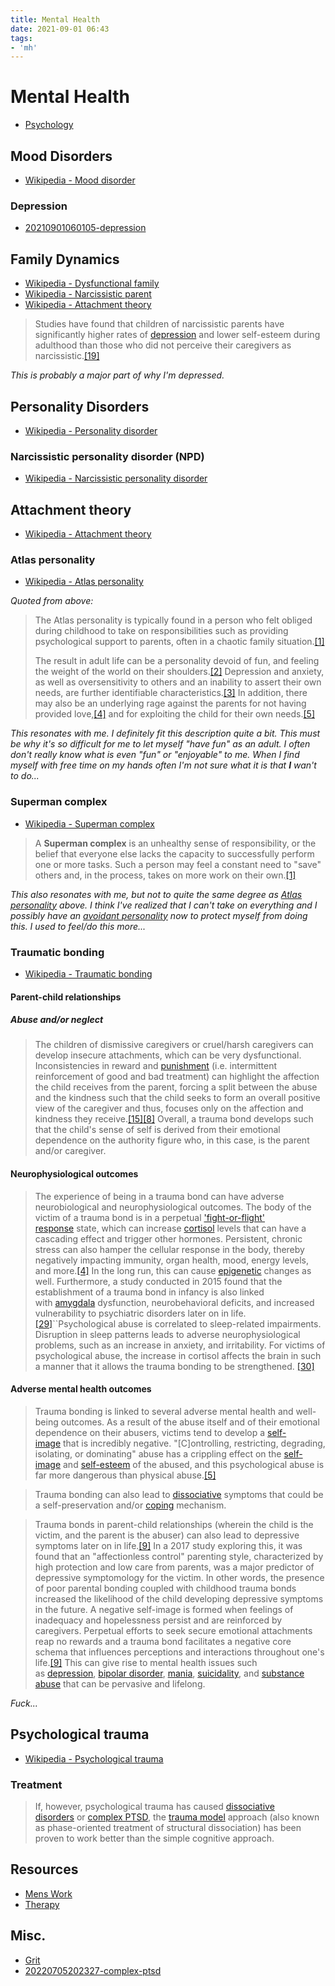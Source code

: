 ```yaml
---
title: Mental Health
date: 2021-09-01 06:43
tags:
- 'mh'
---
```


# Mental Health

* [Psychology](20210901064734-psychology.md)

## Mood Disorders

* [Wikipedia - Mood disorder](https://en.wikipedia.org/wiki/Mood_disorder)

### Depression

* [20210901060105-depression](20210901060105-depression.md)

## Family Dynamics

* [Wikipedia - Dysfunctional family](https://en.wikipedia.org/wiki/Dysfunctional_family)
* [Wikipedia - Narcissistic parent](https://en.wikipedia.org/wiki/Narcissistic_parent)
* [Wikipedia - Attachment theory](https://en.wikipedia.org/wiki/Attachment_theory)

> Studies have found that children of narcissistic parents have significantly higher rates of [depression](https://en.wikipedia.org/wiki/Depression_(mood) "Depression (mood)") and lower self-esteem during adulthood than those who did not perceive their caregivers as narcissistic.[[19]](https://en.wikipedia.org/wiki/Narcissistic_parent#cite_note-:12-19)

_This is probably a major part of why I'm depressed._

## Personality Disorders

* [Wikipedia - Personality disorder](https://en.wikipedia.org/wiki/Personality_disorder)

### Narcissistic personality disorder (NPD)

* [Wikipedia - Narcissistic personality disorder](https://en.wikipedia.org/wiki/Narcissistic_personality_disorder)

## Attachment theory

* [Wikipedia - Attachment theory](https://en.wikipedia.org/wiki/Attachment_theory)

### Atlas personality

* [Wikipedia - Atlas personality](https://en.wikipedia.org/wiki/Atlas_personality)

_Quoted from above:_

> The Atlas personality is typically found in a person who felt obliged during childhood to take on responsibilities such as providing psychological support to parents, often in a chaotic family situation.[[1]](https://en.wikipedia.org/wiki/Atlas_personality#cite_note-1)
>
> The result in adult life can be a personality devoid of fun, and feeling the weight of the world on their shoulders.[[2]](https://en.wikipedia.org/wiki/Atlas_personality#cite_note-2) Depression and anxiety, as well as oversensitivity to others and an inability to assert their own needs, are further identifiable characteristics.[[3]](https://en.wikipedia.org/wiki/Atlas_personality#cite_note-3) In addition, there may also be an underlying rage against the parents for not having provided love,[[4]](https://en.wikipedia.org/wiki/Atlas_personality#cite_note-4) and for exploiting the child for their own needs.[[5]](https://en.wikipedia.org/wiki/Atlas_personality#cite_note-5)

_This resonates with me. I definitely fit this description quite a bit. This must be why it's so difficult for me to let myself "have fun" as an adult. I often don't really know what is even "fun" or "enjoyable" to me. When I find myself with free time on my hands often I'm not sure what it is that **I** wan't to do..._

### Superman complex

* [Wikipedia - Superman complex](https://en.wikipedia.org/wiki/Superman_complex)

> A **Superman complex** is an unhealthy sense of responsibility, or the belief that everyone else lacks the capacity to successfully perform one or more tasks. Such a person may feel a constant need to "save" others and, in the process, takes on more work on their own.[[1]](https://en.wikipedia.org/wiki/Superman_complex#cite_note-1)

_This also resonates with me, but not to quite the same degree as [Atlas personality](#Atlas%20personality) above. I think I've realized that I can't take on everything and I possibly have an [avoidant personality](#Attachment%20theory) now to protect myself from doing this. I used to feel/do this more..._

### Traumatic bonding

* [Wikipedia - Traumatic bonding](https://en.wikipedia.org/wiki/Traumatic_bonding)

#### Parent-child relationships

##### Abuse and/or neglect

> The children of dismissive caregivers or cruel/harsh caregivers can develop insecure attachments, which can be very dysfunctional. Inconsistencies in reward and [punishment](https://en.wikipedia.org/wiki/Punishment_(psychology) "Punishment (psychology)") (i.e. intermittent reinforcement of good and bad treatment) can highlight the affection the child receives from the parent, forcing a split between the abuse and the kindness such that the child seeks to form an overall positive view of the caregiver and thus, focuses only on the affection and kindness they receive.[[15]](https://en.wikipedia.org/wiki/Traumatic_bonding#cite_note-:9-15)[[8]](https://en.wikipedia.org/wiki/Traumatic_bonding#cite_note-:4-8) Overall, a trauma bond develops such that the child's sense of self is derived from their emotional dependence on the authority figure who, in this case, is the parent and/or caregiver.

#### Neurophysiological outcomes

> The experience of being in a trauma bond can have adverse neurobiological and neurophysiological outcomes. The body of the victim of a trauma bond is in a perpetual ['fight-or-flight' response](https://en.wikipedia.org/wiki/Fight-or-flight_response "Fight-or-flight response") state, which can increase [cortisol](https://en.wikipedia.org/wiki/Cortisol "Cortisol") levels that can have a cascading effect and trigger other hormones. Persistent, chronic stress can also hamper the cellular response in the body, thereby negatively impacting immunity, organ health, mood, energy levels, and more.[[4]](https://en.wikipedia.org/wiki/Traumatic_bonding#cite_note-:1-4) In the long run, this can cause [epigenetic](https://en.wikipedia.org/wiki/Epigenetics "Epigenetics") changes as well. Furthermore, a study conducted in 2015 found that the establishment of a trauma bond in infancy is also linked with [amygdala](https://en.wikipedia.org/wiki/Amygdala "Amygdala") dysfunction, neurobehavioral deficits, and increased vulnerability to psychiatric disorders later on in life.[[29]](https://en.wikipedia.org/wiki/Traumatic_bonding#cite_note-29)``Psychological abuse is correlated to sleep-related impairments. Disruption in sleep patterns leads to adverse neurophysiological problems, such as an increase in anxiety, and irritability. For victims of psychological abuse, the increase in cortisol affects the brain in such a manner that it allows the trauma bonding to be strengthened. [[30]](https://en.wikipedia.org/wiki/Traumatic_bonding#cite_note-30)

#### Adverse mental health outcomes

> Trauma bonding is linked to several adverse mental health and well-being outcomes. As a result of the abuse itself and of their emotional dependence on their abusers, victims tend to develop a [self-image](https://en.wikipedia.org/wiki/Self-image "Self-image") that is incredibly negative. "[C]ontrolling, restricting, degrading, isolating, or dominating" abuse has a crippling effect on the [self-image](https://en.wikipedia.org/wiki/Self-image "Self-image") and [self-esteem](https://en.wikipedia.org/wiki/Self-esteem "Self-esteem") of the abused, and this psychological abuse is far more dangerous than physical abuse.[[5]](https://en.wikipedia.org/wiki/Traumatic_bonding#cite_note-:2-5)

> Trauma bonding can also lead to [dissociative](https://en.wikipedia.org/wiki/Dissociation_(psychology) "Dissociation (psychology)") symptoms that could be a self-preservation and/or [coping](https://en.wikipedia.org/wiki/Coping_mechanism "Coping mechanism") mechanism.

> Trauma bonds in parent-child relationships (wherein the child is the victim, and the parent is the abuser) can also lead to depressive symptoms later on in life.[[9]](https://en.wikipedia.org/wiki/Traumatic_bonding#cite_note-:5-9) In a 2017 study exploring this, it was found that an "affectionless control" parenting style, characterized by high protection and low care from parents, was a major predictor of depressive symptomology for the victim. In other words, the presence of poor parental bonding coupled with childhood trauma bonds increased the likelihood of the child developing depressive symptoms in the future. A negative self-image is formed when feelings of inadequacy and hopelessness persist and are reinforced by caregivers. Perpetual efforts to seek secure emotional attachments reap no rewards and a trauma bond facilitates a negative core schema that influences perceptions and interactions throughout one's life.[[9]](https://en.wikipedia.org/wiki/Traumatic_bonding#cite_note-:5-9) This can give rise to mental health issues such as [depression](https://en.wikipedia.org/wiki/Depression_(mood) "Depression (mood)"), [bipolar disorder](https://en.wikipedia.org/wiki/Bipolar_disorder "Bipolar disorder"), [mania](https://en.wikipedia.org/wiki/Mania "Mania"), [suicidality](https://en.wikipedia.org/wiki/Suicide "Suicide"), and [substance abuse](https://en.wikipedia.org/wiki/Substance_abuse "Substance abuse") that can be pervasive and lifelong.

_Fuck..._

## Psychological trauma

* [Wikipedia - Psychological trauma](https://en.wikipedia.org/wiki/Psychological_trauma)

### Treatment

> If, however, psychological trauma has caused [dissociative disorders](https://en.wikipedia.org/wiki/Dissociative_disorders "Dissociative disorders") or [complex PTSD](https://en.wikipedia.org/wiki/Complex_PTSD "Complex PTSD"), the [trauma model](https://en.wikipedia.org/wiki/Trauma_model "Trauma model") approach (also known as phase-oriented treatment of structural dissociation) has been proven to work better than the simple cognitive approach.





## Resources

* [Mens Work](20220318205535-mens-work.md)
* [Therapy](20230503194800-therapy.md)

## Misc.

* [Grit](20210803115702-grit.md)
* [20220705202327-complex-ptsd](20220705202327-complex-ptsd.md)